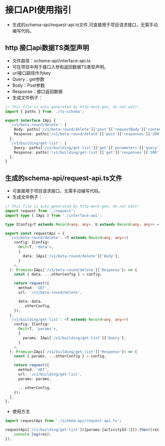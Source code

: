 # 接口API使用指引

- 生成的schema-api/request-api.ts文件,可直接用于项目请求接口，无需手动编写代码。

## http 接口api数据TS类型声明
- 文件路径：schema-api/interface-api.ts
- 可在项目中用于接口入参和返回数据TS类型声明。
- url接口路径作为key
- Query：get参数
- Body：Post参数
- Response：接口返回数据
- 生成文件例子：
```ts
// This file is auto generated by http-mock-gen, do not edit!
import { paths } from './ts-schema';

export interface IApi {
  '/v1/beta-round/delete': {
    Body: paths['/v1/beta-round/delete']['post']['requestBody']['content']['application/json'];
    Response: paths['/v1/beta-round/delete']['post']['responses']['200']['content']['application/json'];
  };
  '/v1/building/get-list': {
    Query: paths['/v1/building/get-list']['get']['parameters']['query'];
    Response: paths['/v1/building/get-list']['get']['responses']['200']['content']['application/json'];
  };
}
```

## 生成的schema-api/request-api.ts文件
- 可直接用于项目请求接口，无需手动编写代码。
- 生成文件例子：
```ts
// This file is auto generated by http-mock-gen, do not edit!
import request from './request';
import type { IApi } from './interface-api';

type IConfig<T extends Record<any, any>, U extends Record<any, any>> = T & U;

export const requestApi = {
  '/v1/beta-round/delete': <T extends Record<any, any>>(
    config: IConfig<
      Omit<T, 'data'>,
      {
        data: IApi['/v1/beta-round/delete']['Body'];
      }
    >,
  ): Promise<IApi['/v1/beta-round/delete']['Response']> => {
    const { data, ...otherConfig } = config;

    return request({
      method: 'GET',
      url: '/v1/beta-round/delete',

      data: data,
      ...otherConfig,
    });
  },
  '/v1/building/get-list': <T extends Record<any, any>>(
    config: IConfig<
      Omit<T, 'params'>,
      {
        params: IApi['/v1/building/get-list']['Query'];
      }
    >,
  ): Promise<IApi['/v1/building/get-list']['Response']> => {
    const { params, ...otherConfig } = config;

    return request({
      method: 'GET',
      url: '/v1/building/get-list',
      params: params,

      ...otherConfig,
    });
  },
};
```
- 使用方法
```ts
import requestApi from './schema-api/request-api.ts';

requestApi['/v1/building/get-list']({params:{activityId:1}}).then((res)=>{
    console.log(res);
});

```
